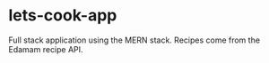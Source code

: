 # lets-cook-app

Full stack application using the MERN stack.
Recipes come from the Edamam recipe API.
